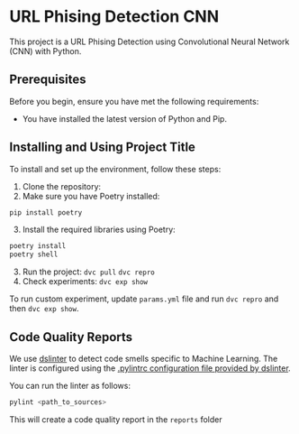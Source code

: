 # URL Phising Detection CNN

This project is a URL Phising Detection using Convolutional Neural Network (CNN) with Python.

## Prerequisites

Before you begin, ensure you have met the following requirements:

* You have installed the latest version of Python and Pip.

## Installing and Using Project Title

To install and set up the environment, follow these steps:

1. Clone the repository:
2. Make sure you have Poetry installed:
```bash
pip install poetry
```
3. Install the required libraries using Poetry:
```bash
poetry install
poetry shell
```
3. Run the project:
```dvc pull```
```dvc repro```
4. Check experiments:
```dvc exp show```

To run custom experiment, update ```params.yml``` file and run  ```dvc repro``` and then ```dvc exp show```.


## Code Quality Reports

We use [dslinter](https://github.com/SERG-Delft/dslinter) to detect code smells specific to Machine Learning.
The linter is configured using the [.pylintrc configuration file provided by dslinter](https://github.com/Hynn01/dslinter/blob/main/docs/pylint-configuration-examples/pylintrc-with-only-dslinter-settings/.pylintrc).

You can run the linter as follows:
```bash
pylint <path_to_sources>
```

This will create a code quality report in the `reports` folder
